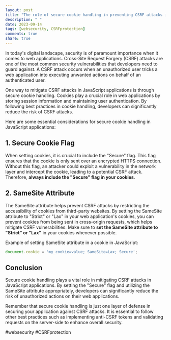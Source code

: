 ```yaml
---
layout: post
title: "The role of secure cookie handling in preventing CSRF attacks in JavaScript applications"
description: " "
date: 2023-09-14
tags: [websecurity, CSRFprotection]
comments: true
share: true
---
```


In today's digital landscape, security is of paramount importance when it comes to web applications. Cross-Site Request Forgery (CSRF) attacks are one of the most common security vulnerabilities that developers need to guard against. A CSRF attack occurs when an unauthorized user tricks a web application into executing unwanted actions on behalf of an authenticated user.

One way to mitigate CSRF attacks in JavaScript applications is through secure cookie handling. Cookies play a crucial role in web applications by storing session information and maintaining user authentication. By following best practices in cookie handling, developers can significantly reduce the risk of CSRF attacks.

Here are some essential considerations for secure cookie handling in JavaScript applications:

## 1. Secure Cookie Flag

When setting cookies, it is crucial to include the "Secure" flag. This flag ensures that the cookie is only sent over an encrypted HTTPS connection. Without this flag, an attacker could exploit a vulnerability in the network layer and intercept the cookie, leading to a potential CSRF attack. Therefore, **always include the "Secure" flag in your cookies**.

## 2. SameSite Attribute

The SameSite attribute helps prevent CSRF attacks by restricting the accessibility of cookies from third-party websites. By setting the SameSite attribute to "Strict" or "Lax" in your web application's cookies, you can prevent cookies from being sent in cross-origin requests, which helps mitigate CSRF vulnerabilities. Make sure to **set the SameSite attribute to "Strict" or "Lax"** in your cookies whenever possible.

Example of setting SameSite attribute in a cookie in JavaScript:

```javascript
document.cookie = 'my_cookie=value; SameSite=Lax; Secure';
```

## Conclusion

Secure cookie handling plays a vital role in mitigating CSRF attacks in JavaScript applications. By setting the "Secure" flag and utilizing the SameSite attribute appropriately, developers can significantly reduce the risk of unauthorized actions on their web applications.

Remember that secure cookie handling is just one layer of defense in securing your application against CSRF attacks. It is essential to follow other best practices such as implementing anti-CSRF tokens and validating requests on the server-side to enhance overall security.

#websecurity #CSRFprotection